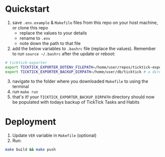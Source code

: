 # Quickstart

1. save `.env.example` & `Makefile` files from this repo on your host machine, or clone this repo
    - replace the values to your details
    - rename to `.env`
    - note down the path to that file 
2. add the below variables to `.bashrc` file (replace the values). Remember to run `source ~/.bashrc` after the update or reboot:
```bash
# ticktick-exporter
export TICKTICK_EXPORTER_DOTENV_FILEPATH=/home/user/repos/ticktick-export/.env # .env file path. you can download `.env.example` file from this repo and fill in the variables
export TICKTICK_EXPORTER_BACKUP_DIRPATH=/home/user/db/ticktick # a directory that will get mounted and where the script will download your backups. ensure this directory exists.
```
3. navigate to the folder where you downloaded `Makefile` to using the terminal
4. run `make run`
5. that's it! your `TICKTICK_EXPORTER_BACKUP_DIRPATH` directory should now be populated with todays backup of TickTick Tasks and Habits


# Deployment

1. Update `VER` variable in `Makefile` (optional)
2. Run:
```bash
make build && make push
```